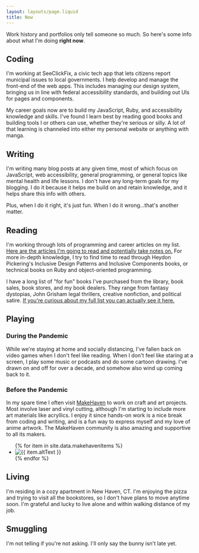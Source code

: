 ```yaml
---
layout: layouts/page.liquid
title: Now
---
```


<p>
  Work history and portfolios only tell someone so much. So here's some info about what I'm doing <strong>right now</strong>.
</p>

<h2>
  Coding
</h2>

<p>
  I'm working at SeeClickFix, a civic tech app that lets citizens report municipal issues to local governments. I help develop and manage the front-end of the web apps. This includes managing our design system, bringing us in line with federal accessibility standards, and building out UIs for pages and components.
</p>

<p>
  My career goals now are to build my JavaScript, Ruby, and accessibility knowledge and skills. I've found I learn best by reading good books and building tools I or others can use, whether they're serious or silly. A lot of that learning is channeled into either my personal website or anything with manga.
</p>

<h2>
  Writing
</h2>

<p>
  I'm writing many blog posts at any given time, most of which focus on JavaScript, web accessibility, general programming, or general topics like mental health and life lessons. I don't have any long-term goals for my blogging. I do it because it helps me build on and retain knowledge, and it helps share this info with others.
</p>

<p>
  Plus, when I do it right, it's just fun. When I do it wrong...that's another matter.
</p>

<h2>
  Reading
</h2>

<p>
  I'm working through lots of programming and career articles on my list. <a href="https://www.notion.so/maxantonucci/Waiting-Articles-4bb0d6d09ebb48829d46c032251a32f8" target="_blank" rel="noopener">Here are the articles I'm going to read and potentially take notes on.</a> For more in-depth knowledge, I try to find time to read through Heydon Pickering's Inclusive Design Patterns and Inclusive Components books, or technical books on Ruby and object-oriented programming.
</p>

<p>
  I have a long list of "for fun" books I've purchased from the library, book sales, book stores, and my book dealers. They range from fantasy dystopias, John Grisham legal thrillers, creative nonfiction, and political satire. <a href="https://www.notion.so/d277a8faa5ea43ada746053a89023be8?v=583bf0cd8aed4e868055d334413e82b3" target="_blank" rel="noopener">If you're curious about my full list you can actually see it here.</a>
</p>

<h2>
  Playing
</h2>

<h3>
  During the Pandemic
</h3>

<p>
  While we're staying at home and socially distancing, I've fallen back on video games when I don't feel like reading. When I don't feel like staring at a screen, I play some music or podcasts and do some cartoon drawing. I've drawn on and off for over a decade, and somehow also wind up coming back to it.
</p>

<h3>
  Before the Pandemic
</h3>

<p>
  In my spare time I often visit <a href="https://www.makehaven.org/" target="_blank">MakeHaven</a> to work on craft and art projects. Most involve laser and vinyl cutting, although I'm starting to include more art materials like acryllics. I enjoy it since hands-on work is a nice break from coding and writing, and is a fun way to express myself and my love of anime artwork. The MakeHaven community is also amazing and supportive to all its makers.
</p>

<ul class="flex mb-2 flex-column sm--flex-row sm--flex-wrap flex-align-center list-reset">
  {% for item in site.data.makehavenItems %}
    <li class="width-50 sm--width-33 p-2 mb-0">
      <img src="/assets/images/now/makehaven/{{ item.filename }}" alt="{{ item.altText }}">
    </li>
  {% endfor %}
</ul>

<h2>
  Living
</h2>

<p>
  I'm residing in a cozy apartment in New Haven, CT. I'm enjoying the pizza and trying to visit all the bookstores, so I don't have plans to move anytime soon. I'm grateful and lucky to live alone and within walking distance of my job.
</p>

<h2>
  Smuggling
</h2>

<p>
  I'm not telling if you're not asking. I'll only say the bunny isn't late yet.
</p>
